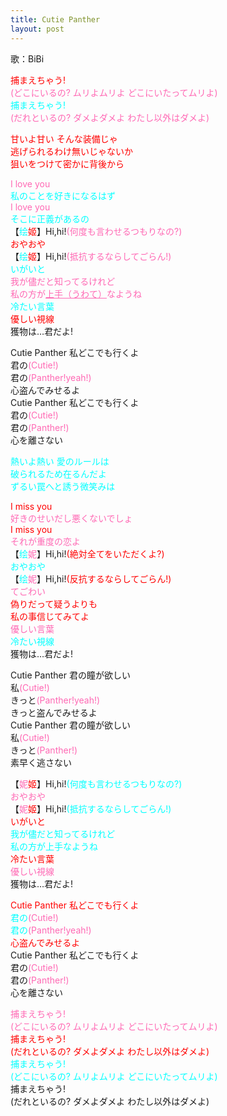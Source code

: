 ```yaml
---
title: Cutie Panther
layout: post
---
```

歌：BiBi

<p><font color="red">捕まえちゃう!</font><br />
<font color="hotpink">(どこにいるの? ムリよムリよ どこにいたってムリよ)</font><br />
<font color="cyan">捕まえちゃう!</font><br />
<font color="hotpink">(だれといるの? ダメよダメよ わたし以外はダメよ)</font></p>

<p><font color="red">甘いよ甘い そんな装備じゃ<br />
逃げられるわけ無いじゃないか<br />
狙いをつけて密かに背後から</font></p>

<p><font color="hotpink">I love you</font><br />
<font color="cyan">私のことを好きになるはず</font><br />
<font color="hotpink">I love you</font><br />
<font color="cyan">そこに正義があるの</font><br />
【<font color="cyan">绘</font><font color="red">姬</font>】Hi,hi!<font color="hotpink">(何度も言わせるつもりなの?)</font><br />
<font color="red">おやおや</font><br />
【<font color="cyan">绘</font><font color="red">姬</font>】Hi,hi!<font color="hotpink">(抵抗するならしてごらん!)</font><br />
<font color="cyan">いがいと</font><br />
<font color="hotpink">我が儘だと知ってるけれど<br />
私の方が<u>上手（うわて）</u>なようね</font><br />
<font color="cyan">冷たい言葉</font><br />
<font color="red">優しい視線</font><br />
獲物は…君だよ!</p>

<p>Cutie Panther 私どこでも行くよ<br />
君の<font color="hotpink">(Cutie!)</font><br />
君の<font color="hotpink">(Panther!yeah!)</font><br />
心盗んでみせるよ<br />
Cutie Panther 私どこでも行くよ<br />
君の<font color="hotpink">(Cutie!)</font><br />
君の<font color="hotpink">(Panther!)</font><br />
心を離さない</p>

<p><font color="cyan">熱いよ熱い 愛のルールは<br />
破られるため在るんだよ<br />
ずるい罠へと誘う微笑みは</font></p>

<p><font color="red">I miss you</font><br />
<font color="hotpink">好きのせいだし悪くないでしょ</font><br />
<font color="red">I miss you</font><br />
<font color="hotpink">それが重度の恋よ</font><br />
【<font color="cyan">绘</font><font color="hotpink">妮</font>】Hi,hi!<font color="red">(絶対全てをいただくよ?)</font><br />
<font color="cyan">おやおや</font><br />
【<font color="cyan">绘</font><font color="hotpink">妮</font>】Hi,hi!<font color="red">(反抗するならしてごらん!)</font><br />
<font color="hotpink">てごわい</font><br />
<font color="red">偽りだって疑うよりも<br />
私の事信じてみてよ</font><br />
<font color="hotpink">優しい言葉</font><br />
<font color="cyan">冷たい視線</font><br />
獲物は…君だよ!</p>

<p>Cutie Panther 君の瞳が欲しい<br />
私<font color="hotpink">(Cutie!)</font><br />
きっと<font color="hotpink">(Panther!yeah!)</font><br />
きっと盗んでみせるよ<br />
Cutie Panther 君の瞳が欲しい<br />
私<font color="hotpink">(Cutie!)</font><br />
きっと<font color="hotpink">(Panther!)</font><br />
素早く逃さない</p>

<p>【<font color="hotpink">妮</font><font color="red">姬</font>】Hi,hi!<font color="cyan">(何度も言わせるつもりなの?)</font><br />
<font color="hotpink">おやおや</font><br />
【<font color="hotpink">妮</font><font color="red">姬</font>】Hi,hi!<font color="cyan">(抵抗するならしてごらん!)</font><br />
<font color="red">いがいと</font><br />
<font color="cyan">我が儘だと知ってるけれど<br />
私の方が上手なようね</font><br />
<font color="red">冷たい言葉</font><br />
<font color="hotpink">優しい視線</font><br />
獲物は…君だよ!</p>

<p><font color="red">Cutie Panther 私どこでも行くよ</font><br />
<font color="cyan">君の</font><font color="hotpink">(Cutie!)</font><br />
<font color="cyan">君の</font><font color="hotpink">(Panther!yeah!)</font><br />
<font color="red">心盗んでみせるよ</font><br />
Cutie Panther 私どこでも行くよ<br />
君の<font color="hotpink">(Cutie!)</font><br />
君の<font color="hotpink">(Panther!)</font><br />
心を離さない</p>

<p><font color="hotpink">捕まえちゃう!<br />
(どこにいるの? ムリよムリよ どこにいたってムリよ)</font><br />
<font color="red">捕まえちゃう!<br />
(だれといるの? ダメよダメよ わたし以外はダメよ)</font><br />
<font color="cyan">捕まえちゃう!<br />
(どこにいるの? ムリよムリよ どこにいたってムリよ)</font><br />
捕まえちゃう!<br />
(だれといるの? ダメよダメよ わたし以外はダメよ)</p>